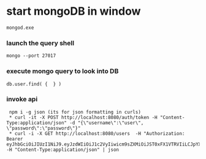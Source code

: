 # start mongoDB in window
``` cd C:\software\mongodb-windows-x86_64-4.4.5\mongodb-win32-x86_64-windows-4.4.5\bin
mongod.exe

```
### launch the query shell
``` mongo --port 27017 ```

### execute mongo query to look into DB
```
db.user.find( {  } )
```
### invoke api
```
 npm i -g json (its for json formatting in curls)
 * curl -it -X POST http://localhost:8080/auth/token -H "Content-Type:application/json" -d "{\"username\":\"user\", \"password\":\"password\"}"
 * curl -i -X GET http://localhost:8080/users  -H "Authorization: Bearer eyJhbGciOiJIUzI1NiJ9.eyJzdWIiOiJ1c2VyIiwicm9sZXMiOiJST0xFX1VTRVIiLCJpYXQiOjE2MTk2MzMzODMsImV4cCI6MTYxOTYzNjk4M30.xVYMJogCINbpYPpEqr9XcnWKw08jGH5je_qdnYCuvd0"   -H "Content-Type:application/json" | json
```
